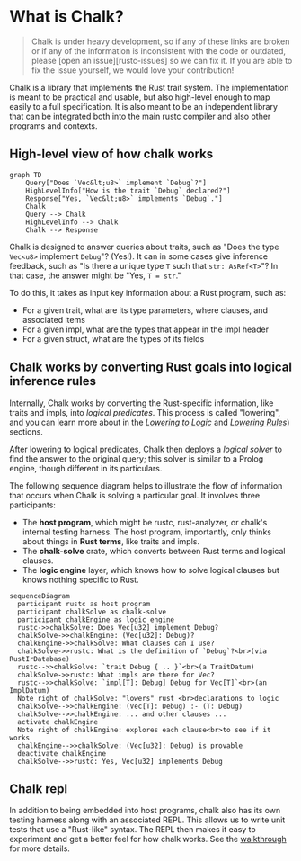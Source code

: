 # What is Chalk?

> Chalk is under heavy development, so if any of these links are broken or if
> any of the information is inconsistent with the code or outdated, please
> [open an issue][rustc-issues] so we can fix it. If you are able to fix the
> issue yourself, we would love your contribution!

Chalk is a library that implements the Rust trait system. The implementation is
meant to be practical and usable, but also high-level enough to map easily to a
full specification. It is also meant to be an independent library that can be
integrated both into the main rustc compiler and also other programs and
contexts.

## High-level view of how chalk works

```mermaid
graph TD
    Query["Does `Vec&lt;u8>` implement `Debug`?"]
    HighLevelInfo["How is the trait `Debug` declared?"]
    Response["Yes, `Vec&lt;u8>` implements `Debug`."]
    Chalk
    Query --> Chalk
    HighLevelInfo --> Chalk
    Chalk --> Response
```

Chalk is designed to answer queries about traits, such as "Does the type `Vec<u8>` implement `Debug`"? (Yes!). It can in some cases give inference feedback, such as "Is there a unique type `T` such that `str: AsRef<T>`"? In that case, the answer might be "Yes, `T = str`."

To do this, it takes as input key information about a Rust program, such as:

* For a given trait, what are its type parameters, where clauses, and associated items
* For a given impl, what are the types that appear in the impl header
* For a given struct, what are the types of its fields

## Chalk works by converting Rust goals into logical inference rules

Internally, Chalk works by converting the Rust-specific information, like traits
and impls, into *logical predicates*. This process is called "lowering", and you
can learn more about in the [*Lowering to Logic*][lowering-to-logic] and
[*Lowering Rules*][lowering-rules]) sections.

[lowering-rules]: /clauses/lowering_rules.html
[lowering-to-logic]: /clauses.html

After lowering to logical predicates, Chalk then deploys a *logical solver* to
find the answer to the original query; this solver is similar to a Prolog
engine, though different in its particulars.

The following sequence diagram helps to illustrate the flow of information that occurs
when Chalk is solving a particular goal. It involves three participants:

* The **host program**, which might be rustc, rust-analyzer, or chalk's internal
  testing harness. The host program, importantly, only thinks about things in
  **Rust terms**, like traits and impls.
* The **chalk-solve** crate, which converts between Rust terms and logical clauses.
* The **logic engine** layer, which knows how to solve logical clauses but knows nothing specific to Rust.

```mermaid
sequenceDiagram
  participant rustc as host program
  participant chalkSolve as chalk-solve
  participant chalkEngine as logic engine
  rustc->>chalkSolve: Does Vec[u32] implement Debug?
  chalkSolve->>chalkEngine: (Vec[u32]: Debug)?
  chalkEngine->>chalkSolve: What clauses can I use?
  chalkSolve->>rustc: What is the definition of `Debug`?<br>(via RustIrDatabase)
  rustc-->>chalkSolve: `trait Debug { .. }`<br>(a TraitDatum)
  chalkSolve->>rustc: What impls are there for Vec?
  rustc-->>chalkSolve: `impl[T]: Debug] Debug for Vec[T]`<br>(an ImplDatum)
  Note right of chalkSolve: "lowers" rust <br>declarations to logic
  chalkSolve-->>chalkEngine: (Vec[T]: Debug) :- (T: Debug)
  chalkSolve-->>chalkEngine: ... and other clauses ...
  activate chalkEngine
  Note right of chalkEngine: explores each clause<br>to see if it works
  chalkEngine-->>chalkSolve: (Vec[u32]: Debug) is provable
  deactivate chalkEngine
  chalkSolve-->>rustc: Yes, Vec[u32] implements Debug
```

## Chalk repl

In addition to being embedded into host programs, chalk also has its own testing
harness along with an associated REPL. This allows us to write unit tests that
use a "Rust-like" syntax. The REPL then makes it easy to experiment and get a
better feel for how chalk works. See the [walkthrough] for more details.

[walkthrough]: what_is_chalk/walkthrough.html


